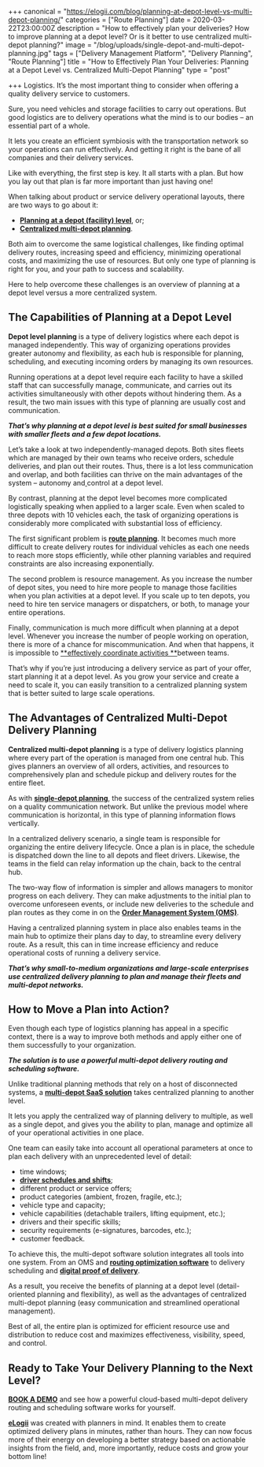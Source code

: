 +++
canonical = "https://elogii.com/blog/planning-at-depot-level-vs-multi-depot-planning/"
categories = ["Route Planning"]
date = 2020-03-22T23:00:00Z
description = "How to effectively plan your deliveries? How to improve planning at a depot level? Or is it better to use centralized multi-depot planning?"
image = "/blog/uploads/single-depot-and-multi-depot-planning.jpg"
tags = ["Delivery Management Platform", "Delivery Planning", "Route Planning"]
title = "How to Effectively Plan Your Deliveries: Planning at a Depot Level vs. Centralized Multi-Depot Planning"
type = "post"

+++
Logistics. It’s the most important thing to consider when offering a quality delivery service to customers.

Sure, you need vehicles and storage facilities to carry out operations. But good logistics are to delivery operations what the mind is to our bodies – an essential part of a whole.

It lets you create an efficient symbiosis with the transportation network so your operations can run effectively. And getting it right is the bane of all companies and their delivery services.

Like with everything, the first step is key. It all starts with a plan. But how you lay out that plan is far more important than just having one!

When talking about product or service delivery operational layouts, there are two ways to go about it:

* [**Planning at a depot (facility) level**](https://elogii.com/capabilities/single-depot), or;
* [**Centralized multi-depot planning**](https://elogii.com/capabilities/multi-depot).

Both aim to overcome the same logistical challenges, like finding optimal delivery routes, increasing speed and efficiency, minimizing operational costs, and maximizing the use of resources. But only one type of planning is right for you, and your path to success and scalability.

Here to help overcome these challenges is an overview of planning at a depot level versus a more centralized system.

## **The Capabilities of Planning at a Depot Level**

**Depot level planning** is a type of delivery logistics where each depot is managed independently. This way of organizing operations provides greater autonomy and flexibility, as each hub is responsible for planning, scheduling, and executing incoming orders by managing its own resources.

Running operations at a depot level require each facility to have a skilled staff that can successfully manage, communicate, and carries out its activities simultaneously with other depots without hindering them. As a result, the two main issues with this type of planning are usually cost and communication.

**_That’s why planning at a depot level is best suited for small businesses with smaller fleets and a few depot locations._**

Let’s take a look at two independently-managed depots. Both sites fleets which are managed by their own teams who receive orders, schedule deliveries, and plan out their routes. Thus, there is a lot less communication and overlap, and both facilities can thrive on the main advantages of the system – autonomy and[ ](https://elogii.com/capabilities/flexible-tasks)control at a depot level.

By contrast, planning at the depot level becomes more complicated logistically speaking when applied to a larger scale. Even when scaled to three depots with 10 vehicles each, the task of organizing operations is considerably more complicated with substantial loss of efficiency.

The first significant problem is [**route planning**](https://elogii.com/capabilities/route-optimisation). It becomes much more difficult to create delivery routes for individual vehicles as each one needs to reach more stops efficiently, while other planning variables and required constraints are also increasing exponentially.

The second problem is resource management. As you increase the number of depot sites, you need to hire more people to manage those facilities when you plan activities at a depot level. If you scale up to ten depots, you need to hire ten service managers or dispatchers, or both, to manage your entire operations.

Finally, communication is much more difficult when planning at a depot level. Whenever you increase the number of people working on operation, there is more of a chance for miscommunication. And when that happens, it is impossible to [**effectively coordinate activities **](https://elogii.com/capabilities/user-management)between teams.

That’s why if you’re just introducing a delivery service as part of your offer, start planning it at a depot level. As you grow your service and create a need to scale it, you can easily transition to a centralized planning system that is better suited to large scale operations.

## **The Advantages of Centralized Multi-Depot Delivery Planning**

**Centralized multi-depot planning** is a type of delivery logistics planning where every part of the operation is managed from one central hub. This gives planners an overview of all orders, activities, and resources to comprehensively plan and schedule pickup and delivery routes for the entire fleet.

As with [**single-depot planning**](https://elogii.com/capabilities/single-depot), the success of the centralized system relies on a quality communication network. But unlike the previous model where communication is horizontal, in this type of planning information flows vertically.

In a centralized delivery scenario, a single team is responsible for organizing the entire delivery lifecycle. Once a plan is in place, the schedule is dispatched down the line to all depots and fleet drivers. Likewise, the teams in the field can relay information up the chain, back to the central hub.

The two-way flow of information is simpler and allows managers to monitor progress on each delivery. They can make adjustments to the initial plan to overcome unforeseen events, or include new deliveries to the schedule and plan routes as they come in on the [**Order Management System (OMS)**](https://www.investopedia.com/terms/o/oms.asp).

Having a centralized planning system in place also enables teams in the main hub to optimize their plans day to day, to streamline every delivery route. As a result, this can in time increase efficiency and reduce operational costs of running a delivery service.

**_That’s why small-to-medium organizations and large-scale enterprises use centralized delivery planning to plan and manage their fleets and multi-depot networks._**

## **How to Move a Plan into Action?**

Even though each type of logistics planning has appeal in a specific context, there is a way to improve both methods and apply either one of them successfully to your organization.

**_The solution is to use a powerful multi-depot delivery routing and scheduling software._**

Unlike traditional planning methods that rely on a host of disconnected systems, a [**multi-depot SaaS solution**](https://elogii.com/capabilities/multi-depot) takes centralized planning to another level.

It lets you apply the centralized way of planning delivery to multiple, as well as a single depot, and gives you the ability to plan, manage and optimize all of your operational activities in one place.

One team can easily take into account all operational parameters at once to plan each delivery with an unprecedented level of detail:

* time windows;
* [**driver schedules and shifts**](https://elogii.com/capabilities/driver-management);
* different product or service offers;
* product categories (ambient, frozen, fragile, etc.);
* vehicle type and capacity;
* vehicle capabilities (detachable trailers, lifting equipment, etc.);
* drivers and their specific skills;
* security requirements (e-signatures, barcodes, etc.);
* customer feedback.

To achieve this, the multi-depot software solution integrates all tools into one system. From an OMS and [**routing optimization software**](https://elogii.com/capabilities/route-optimisation) to delivery scheduling and [**digital proof of delivery**](https://elogii.com/capabilities/digital-pod).

As a result, you receive the benefits of planning at a depot level (detail-oriented planning and flexibility), as well as the advantages of centralized multi-depot planning (easy communication and streamlined operational management).

Best of all, the entire plan is optimized for efficient resource use and distribution to reduce cost and maximizes effectiveness, visibility, speed, and control.

## **Ready to Take Your Delivery Planning to the Next Level?**

[**BOOK A DEMO**](https://elogii.com/book-demo) and see how a powerful cloud-based multi-depot delivery routing and scheduling software works for yourself.

[**eLogii**](https://elogii.com/) was created with planners in mind. It enables them to create optimized delivery plans in minutes, rather than hours. They can now focus more of their energy on developing a better strategy based on actionable insights from the field, and, more importantly, reduce costs and grow your bottom line!
